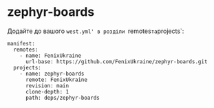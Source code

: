 # zephyr-boards

Додайте до вашого `west.yml' в розділи `remotes` та `projects`:

```
manifest:
  remotes:
    - name: FenixUkraine
      url-base: https://github.com/FenixUkraine/zephyr-boards.git
  projects:
    - name: zephyr-boards
      remote: FenixUkraine
      revision: main
      clone-depth: 1
      path: deps/zephyr-boards
```
